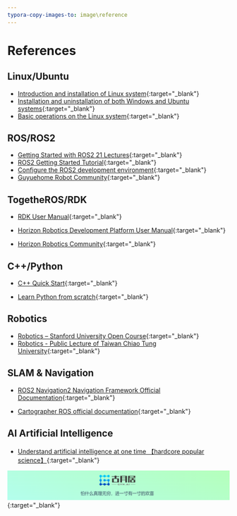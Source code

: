 ```yaml
---
typora-copy-images-to: image\reference
---
```


# **References**

## **Linux/Ubuntu**

- [Introduction and installation of Linux system](https://www.bilibili.com/video/BV1zt411G7Vn?p=2&vd_source=c67aa749a53261eb7bdd22ba5b916d5f){:target="_blank"}
- [Installation and uninstallation of both Windows and Ubuntu systems](https://www.bilibili.com/video/BV1554y1n7zv/){:target="_blank"}
- [Basic operations on the Linux system](https://www.bilibili.com/video/BV1zt411G7Vn?p=3&vd_source=c67aa749a53261eb7bdd22ba5b916d5f){:target="_blank"}



## **ROS/ROS2**

- [Getting Started with ROS2 21 Lectures](https://class.guyuehome.com/detail/p_628f4288e4b01c509ab5bc7a/6){:target="_blank"}
- [ROS2 Getting Started Tutorial](https://book.guyuehome.com/){:target="_blank"}
- [Configure the ROS2 development environment](https://www.bilibili.com/video/BV16B4y1Q7jQ?p=5&vd_source=c67aa749a53261eb7bdd22ba5b916d5f){:target="_blank"}
- [Guyuehome Robot Community](https://www.guyuehome.com/){:target="_blank"}



## **TogetheROS/RDK**

- [RDK User Manual](https://developer.horizon.cc/documents_rdk/){:target="_blank"}

- [Horizon Robotics Development Platform User Manual](https://developer.horizon.cc/documents_tros/){:target="_blank"}

- [Horizon Robotics Community](https://developer.horizon.cc/){:target="_blank"}



## **C++/Python**

- [C++ Quick Start](https://www.bilibili.com/video/BV1Ps411w73m/?spm_id_from=333.337.search-card.all.click&vd_source=c67aa749a53261eb7bdd22ba5b916d5f){:target="_blank"}

- [Learn Python from scratch](https://www.bilibili.com/video/BV1c4411e77t/?spm_id_from=333.337.search-card.all.click){:target="_blank"}



## **Robotics**

- [Robotics – Stanford University Open Course](https://www.bilibili.com/video/av4506104/){:target="_blank"}
- [Robotics - Public Lecture of Taiwan Chiao Tung University](https://www.bilibili.com/video/BV1ZL4y1h7R9?p=1&vd_source=c67aa749a53261eb7bdd22ba5b916d5f){:target="_blank"}



## **SLAM & Navigation**

- [ROS2 Navigation2 Navigation Framework Official Documentation](https://navigation.ros.org/){:target="_blank"}

- [Cartographer ROS official documentation](https://google-cartographer-ros.readthedocs.io/en/latest/index.html){:target="_blank"}



## **AI Artificial Intelligence**

- [Understand artificial intelligence at one time 【hardcore popular science】](https://www.bilibili.com/video/BV1134y1d72L){:target="_blank"}



[![图片1](../../assets/img/footer.png)](https://www.guyuehome.com/){:target="_blank"}

